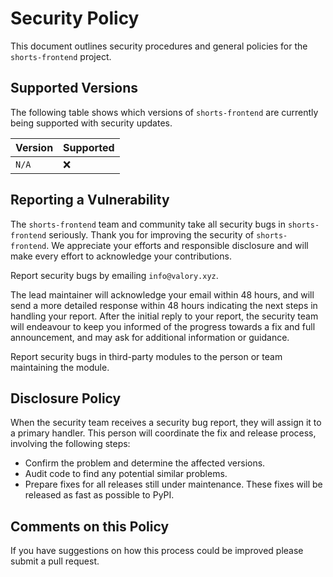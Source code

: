 # Security Policy

This document outlines security procedures and general policies for the `shorts-frontend` project.

## Supported Versions

The following table shows which versions of `shorts-frontend` are currently being supported with security updates.

| Version | Supported          |
| ------- | ------------------ |
| `N/A`   | :x:                |

## Reporting a Vulnerability

The `shorts-frontend` team and community take all security bugs in `shorts-frontend` seriously. Thank you for improving the security of `shorts-frontend`. We appreciate your efforts and responsible disclosure and will make every effort to acknowledge your contributions.

Report security bugs by emailing `info@valory.xyz`.

The lead maintainer will acknowledge your email within 48 hours, and will send a more detailed response within 48 hours indicating the next steps in handling your report. After the initial reply to your report, the security team will endeavour to keep you informed of the progress towards a fix and full announcement, and may ask for additional information or guidance.

Report security bugs in third-party modules to the person or team maintaining the module.

## Disclosure Policy

When the security team receives a security bug report, they will assign it to a primary handler. This person will coordinate the fix and release process, involving the following steps:

- Confirm the problem and determine the affected versions.
- Audit code to find any potential similar problems.
- Prepare fixes for all releases still under maintenance. These fixes will be released as fast as possible to PyPI.

## Comments on this Policy

If you have suggestions on how this process could be improved please submit a pull request.
